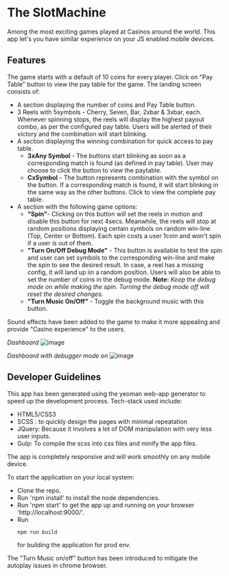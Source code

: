 # The SlotMachine
  Among the most exciting games played at Casinos around the world. This app let's you have similar experience on your JS enabled mobile devices.

## Features
  The game starts with a default of 10 coins for every player. Click on "Pay Table" button to view the pay table for the game. The landing screen consists of:
  - A section displaying the number of coins and Pay Table button.
  - 3 Reels with 5symbols - Cherry, Seven, Bar, 2xbar & 3xbar, each. Whenever spinning stops, the reels will display the highest payout combo, as per the configured pay table. Users will be alerted of their victory and the combination will start blinking.
  - A section displaying the winning combination for quick access to pay table.
    - **3xAny Symbol**  - The buttons start blinking as soon as a corresponding match is found (as defined in pay table). User may choose to click the button to view the paytable. 
    - **CxSymbol** - The button represents combination with the symbol on the button. If a corresponding match is found, it will start blinking in the same way as the other buttons. Click to view the complete pay table.
  - A section with the following game options:
    - **"Spin"**- Clicking on this button will set the reels in motion and disable this button for next 4secs. Meanwhile, the reels will stop at random positions displaying certain symbols on random win-line (Top, Center or Bottom). Each spin costs a user 1coin and won't spin if a user is out of them.
    - **"Turn On/Off Debug Mode"**  - This button is available to test the spin and user can set symbols to the corresponding win-line and make the spin to see the desired result. In case, a reel has a missing config, it will land up iin a random position. Users will also be able to set the number of coins in the debug mode. **Note:** *Keep the debug mode on while making the spin. Turning the debug mode off will reset the desired changes.* 
    - **"Turn Music On/Off"** - Toggle the background music with this button.

  Sound effects have been added to the game to make it more appealing and provide "Casino experience" to the users.

  *Dashboard* 
  ![image](https://user-images.githubusercontent.com/6952221/85942884-f1e09580-b949-11ea-92d4-de52f288c365.png)

  *Dashboard with debugger mode on*
  ![image](https://user-images.githubusercontent.com/6952221/85943001-d6c25580-b94a-11ea-8561-a9f06b93dddf.png)
  
## Developer Guidelines
  This app has been generated using the yeoman web-app generator to speed up the development process. Tech-stack used include:
  - HTML5/CSS3
  - SCSS : to quickly design the pages with minimal repeatation
  - JQuery: Because it involves a lot of DOM manipulation with very less user inputs.
  - Gulp: To compile the scss into css files and minify the app files.

  The app is completely responsive and will work smoothly on any mobile device.

  To start the application on your local system:
  - Clone the repo.
  - Run 'npm install' to install the node dependencies.
  - Run 'npm start' to get the app up and running on your browser 'http://localhost:9000/'.
  - Run 
    ``` 
    npm run build
    ```
    for building the application for prod env.

  The "Turn Music on/off" button has been introduced to mitigate the autoplay issues in chrome browser.
 
